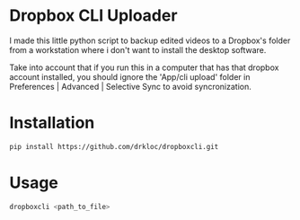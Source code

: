 # Dropbox CLI Uploader

I made this little python script to backup edited videos to a Dropbox's folder from a workstation where i don't want to install the desktop software.

Take into account that if you run this in a computer that has that dropbox account installed, you should ignore the 'App/cli upload' folder in Preferences | Advanced | Selective Sync to avoid syncronization.

# Installation

```bash
pip install https://github.com/drkloc/dropboxcli.git
```

# Usage

```bash
dropboxcli <path_to_file>
```